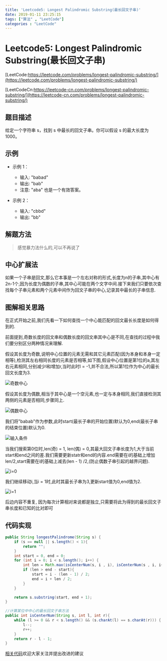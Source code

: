 ```yaml
---
title: 'Leetcode5: Longest Palindromic Substring(最长回文子串)'
date: 2019-01-11 23:25:15
tags: ["算法" , "LeetCode"]
categories : "LeetCode"
---
```



# Leetcode5: Longest Palindromic Substring(最长回文子串)

[LeetCode:https://leetcode.com/problems/longest-palindromic-substring/](https://leetcode.com/problems/longest-palindromic-substring/)

[LeetCodeCn:https://leetcode-cn.com/problems/longest-palindromic-substring/](https://leetcode-cn.com/problems/longest-palindromic-substring/)

## 题目描述
给定一个字符串 s，找到 s 中最长的回文子串。你可以假设 s 的最大长度为 1000。

## 示例
* 示例 1：
  * 输入: "babad"
  * 输出: "bab"
  * 注意: "aba" 也是一个有效答案。

  <!-- more -->

* 示例 2：
  * 输入: "cbbd"
  * 输出: "bb"

## 解题方法
> 感觉暴力法什么的,可以不再说了

## 中心扩展法
如果一个子串是回文,那么它本事是一个左右对称的形式,长度为n的子串,其中心有2n-1个,因为长度为偶数的子串,其中心可能在两个文字中间.接下来我们只要依次查找每个子串元素和两个元素中间作为回文子串的中心,记录其中最长的子串信息.

## 图解相关思路
在正式开始之前,我们先看一下如何查找一个中心能匹配的回文最长长度是如何得到的.

前面提到,奇数长度的回文串和偶数长度的回文串其中心是不同,在查找的过程中我们要分别区分两种情况来理解.

假设其长度为奇数,说明中心位置的元素无需和其它元素匹配(因为本身和本身一定相等),检测其左右相同长度的元素是否相等,如下图,假设中心位置是第1位的a,其左右元素相同,分别减少l和增加r,当时此时l = -1,并不合法,所以第1位作为中心的最长回文长度为3.

![奇数中心](http://qiniu-ali-oss.oss-cn-hangzhou.aliyuncs.com/19-1-12/90951172.jpg)

假设其长度为偶数,相当于其中心是一个空元素,也一定与本身相同,我们直接检测其两侧的元素是否相同,步骤同上.

![偶数中心](http://qiniu-ali-oss.oss-cn-hangzhou.aliyuncs.com/19-1-12/59440311.jpg)


我们将"babab"作为参数,此时start(最长子串的开始位置)默认为0,end(最长子串的结束位置)默认为0.

![输入条件](http://qiniu-ali-oss.oss-cn-hangzhou.aliyuncs.com/19-1-11/33545122.jpg)

当我们搜索第0位时,len(奇) = 1, len(偶) = 0,其最大回文子串长度为1,大于当前start和end之间的差.我们需要更新statr和end的内容.end需要在i的基础上增加len/2,start需要在i的基础上减去(len - 1) /2,(防止偶数子串引起的越界问题).

![i=0](http://qiniu-ali-oss.oss-cn-hangzhou.aliyuncs.com/19-1-12/94959089.jpg)

我们继续移动i,当i = 1时,此时其最长子串为3,更新start值为0,end值为2.

![i=1](http://qiniu-ali-oss.oss-cn-hangzhou.aliyuncs.com/19-1-12/85177405.jpg)

后边内容不重复, 因为每次计算相对来说都是独立,只需要将此为得到的最长回文子串长度和已知的比对即可

## 代码实现
```java
public String longestPalindrome(String s) {
    if (s == null || s.length() < 1){
        return "";
    }
    int start = 0, end = 0;
    for (int i = 0; i < s.length(); i++) {
        int len = Math.max(isCenterNum(s, i , i), isCenterNum(s , i, i+1));
        if (len > end - start){
            start = i - (len - 1) / 2;
            end = i + len / 2;
        }
    }

    return s.substring(start, end + 1);
}

//计算某位中中心的最长回文子串方法
public int isCenterNum(String s, int l, int r){
    while (l >= 0 && r < s.length() && (s.charAt(l) == s.charAt(r))) {
        l--;
        r++;
    }
    return r - l - 1;
}
```

[相关代码](https://github.com/clwater/Code/blob/master/src/LongestPalindromicSubstring.java)欢迎大家关注并提出改进的建议
